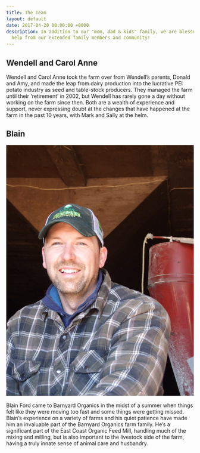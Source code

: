 ```yaml
---
title: The Team
layout: default
date: 2017-04-20 00:00:00 +0000
description: In addition to our "mom, dad & kids" family, we are blessed with great
  help from our extended family members and community!
---
```



## Wendell and Carol Anne


Wendell and Carol Anne took the farm over from Wendell’s parents, Donald and Amy, and made the leap from dairy production into the lucrative PEI potato industry as seed and table-stock producers.  They managed the farm until their ‘retirement’ in 2002, but Wendell has rarely gone a day without working on the farm since then. Both are a wealth of experience and support, never expressing doubt at the changes that have happened at the farm in the past 10 years, with Mark and Sally at the helm.




## Blain
<img class="image left" src="/images/blain.JPG">

Blain Ford came to Barnyard Organics in the midst of a summer when things felt like they were moving too fast and some things were getting missed.  Blain’s experience on a variety of farms and his quiet patience have made him an invaluable part of the Barnyard Organics farm family.  He’s a significant part of the East Coast Organic Feed Mill, handling much of the mixing and milling, but is also important to the livestock side of the farm, having a truly innate sense of animal care and husbandry.
<div style="clear:both;"></div>
